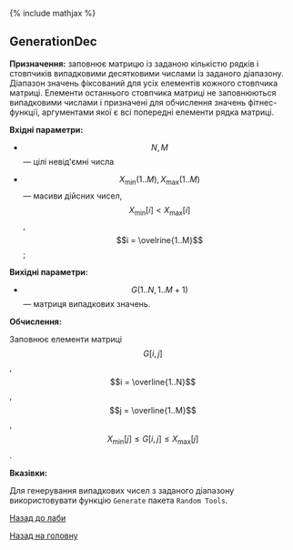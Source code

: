 {% include mathjax %}

## GenerationDec
	
**Призначення:** заповнює матрицю із заданою кількістю рядків і стовпчиків випадковими десятковими числами із заданого діапазону. Діапазон значень фіксований для усіх елементів кожного стовпчика матриці. Елементи останнього стовпчика матриці не заповнюються випадковими числами і призначені для обчислення значень фітнес-функції, аргументами якої є всі попередні елементи рядка матриці.

**Вхідні параметри:** 

- $$N, M$$ &mdash; цілі невід'ємні числа

- $$X_{\text{min}}(1..M), X_{\text{max}}(1..M)$$ &mdash; масиви дійсних чисел, $$X_{\text{min}}[i] < X_{\text{max}}[i]$$, $$i = \ovelrine{1..M}$$;

**Вихідні параметри:**

- $$G(1..N, 1..M+1)$$ &mdash; матриця випадкових значень.

**Обчислення:**

Заповнює елементи матриці $$G[i,j]$$, $$i = \overline{1..N}$$, $$j = \overline{1..M}$$, $$X_{\text{min}}[j] \le G[i, j] \le X_{\text{max}}[j]$$.

**Вказівки:**

Для генерування випадкових чисел з заданого діапазону використовувати функцію `Generate` пакета `Random Tools`.

[Назад до лаби](README.md)

[Назад на головну](../README.md)